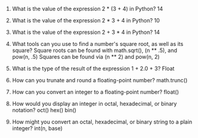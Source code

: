 1.  What is the value of the expression 2 * (3 + 4) in Python?
    14

2.  What is the value of the expression 2 * 3 + 4 in Python?
    10

3.  What is the value of the expression 2 + 3 * 4 in Python?
    14

4.  What tools can you use to find a number's square root, as well as its square?
    Square roots can be found with math.sqrt(), (n ** .5), and pow(n, .5)
    Squares can be found via (n ** 2) and pow(n, 2)

5.  What is the type of the result of the expression 1 + 2.0 + 3?
    Float

6.  How can you trunate and round a floating-point number?
    math.trunc()

7.  How can you convert an integer to a floating-point number?
    float()

8.  How would you display an integer in octal, hexadecimal, or binary notation?
    oct()
    hex()
    bin()

9.  How might you convert an octal, hexadecimal, or binary string to a plain integer?
    int(n, base)